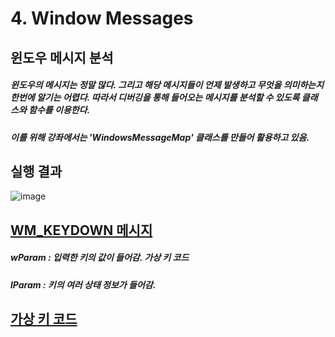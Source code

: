 # 4. Window Messages

## 윈도우 메시지 분석

##### 윈도우의 메시지는 정말 많다. 그리고 해당 메시지들이 언제 발생하고 무엇을 의미하는지 한번에 알기는 어렵다. 따라서 디버깅을 통해 들어오는 메시지를 분석할 수 있도록 클래스와 함수를 이용한다.
##### 이를 위해 강좌에서는 'WindowsMessageMap' 클래스를 만들어 활용하고 있음.

## 실행 결과
![image](https://user-images.githubusercontent.com/52204522/142855571-7b85e0c0-c131-4116-89eb-cff84df15c4c.png)

## [WM_KEYDOWN 메시지](https://docs.microsoft.com/ko-kr/windows/win32/inputdev/wm-keydown) 
##### wParam : 입력한 키의 값이 들어감. 가상 키 코드
##### lParam : 키의 여러 상태 정보가 들어감.

## [가상 키 코드](https://docs.microsoft.com/ko-kr/windows/win32/inputdev/virtual-key-codes)
